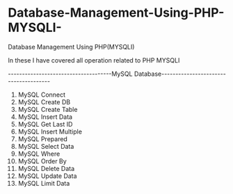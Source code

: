 # Database-Management-Using-PHP-MYSQLI-
Database Management Using PHP(MYSQLI)

In these I have covered all operation related to PHP MYSQLI

-------------------------------------MySQL Database--------------------------------------
1. MySQL Connect<br>
2. MySQL Create DB<br>
3. MySQL Create Table<br>
4. MySQL Insert Data<br>
5. MySQL Get Last ID<br>
6. MySQL Insert Multiple<br>
7. MySQL Prepared<br>
8. MySQL Select Data<br>
9. MySQL Where<br>
10. MySQL Order By<br>
11. MySQL Delete Data<br>
12. MySQL Update Data<br>
13. MySQL Limit Data<br>
